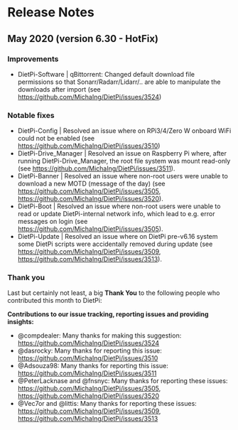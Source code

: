 # Release Notes

## May 2020 (version 6.30 - HotFix)

### Improvements

- DietPi-Software | qBittorrent: Changed default download file permissions so that Sonarr/Radarr/Lidarr/.. are able to manipulate the downloads after import (see <https://github.com/MichaIng/DietPi/issues/3524>)

### Notable fixes

- DietPi-Config | Resolved an issue where on RPi3/4/Zero W onboard WiFi could not be enabled (see <https://github.com/MichaIng/DietPi/issues/3510>)
- DietPi-Drive_Manager | Resolved an issue on Raspberry Pi where, after running DietPi-Drive_Manager, the root file system was mount read-only (see <https://github.com/MichaIng/DietPi/issues/3511>).
- DietPi-Banner | Resolved an issue where non-root users were unable to download a new MOTD (message of the day) (see <https://github.com/MichaIng/DietPi/issues/3505>, <https://github.com/MichaIng/DietPi/issues/3520>).
- DietPi-Boot | Resolved an issue where non-root users were unable to read or update DietPi-internal network info, which lead to e.g. error messages on login (see <https://github.com/MichaIng/DietPi/issues/3505>).
- DietPi-Update | Resolved an issue where on DietPi pre-v6.16 system some DietPi scripts were accidentally removed during update (see <https://github.com/MichaIng/DietPi/issues/3509>, <https://github.com/MichaIng/DietPi/issues/3513>).

### Thank you

Last but certainly not least, a big **Thank You** to the following people who contributed this month to DietPi:

**Contributions to our issue tracking, reporting issues and providing insights:**

- @compdealer: Many thanks for making this suggestion: <https://github.com/MichaIng/DietPi/issues/3524>
- @dasrocky: Many thanks for reporting this issue: <https://github.com/MichaIng/DietPi/issues/3510>
- @Adsouza98: Many thanks for reporting this issue: <https://github.com/MichaIng/DietPi/issues/3511>
- @PeterLacknase and @fnsnyc: Many thanks for reporting these issues: <https://github.com/MichaIng/DietPi/issues/3505>, <https://github.com/MichaIng/DietPi/issues/3520>
- @Vec7or and @littis: Many thanks for reporting these issues: <https://github.com/MichaIng/DietPi/issues/3509>, <https://github.com/MichaIng/DietPi/issues/3513>
